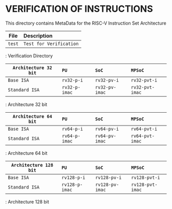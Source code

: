 # VERIFICATION OF INSTRUCTIONS

This directory contains MetaData for the RISC-V Instruction Set Architecture

| File                           | Description                             |
|--------------------------------|:----------------------------------------|
| `test`                         | `Test for Verification`                 |

: Verification Directory

| `Architecture 32 bit`    | `PU`           | `SoC`           | `MPSoC`          |
|--------------------------|:---------------|:----------------|:-----------------|
| `Base ISA`               | `rv32-p-i`     | `rv32-pv-i`     | `rv32-pvt-i`     |
| `Standard ISA`           | `rv32-p-imac`  | `rv32-pv-imac`  | `rv32-pvt-imac`  |

: Architecture 32 bit

| `Architecture 64 bit`    | `PU`           | `SoC`           | `MPSoC`          |
|--------------------------|:---------------|:----------------|:-----------------|
| `Base ISA`               | `rv64-p-i`     | `rv64-pv-i`     | `rv64-pvt-i`     |
| `Standard ISA`           | `rv64-p-imac`  | `rv64-pv-imac`  | `rv64-pvt-imac`  |

: Architecture 64 bit

| `Architecture 128 bit`   | `PU`            | `SoC`            | `MPSoC`           |
|--------------------------|:----------------|:-----------------|:------------------|
| `Base ISA`               | `rv128-p-i`     | `rv128-pv-i`     | `rv128-pvt-i`     |
| `Standard ISA`           | `rv128-p-imac`  | `rv128-pv-imac`  | `rv128-pvt-imac`  |

: Architecture 128 bit
